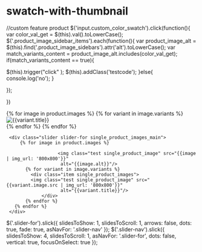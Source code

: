 # swatch-with-thumbnail

 //custom feature product
$('input.custom_color_swatch').click(function(){
var color_val_get = $(this).val().toLowerCase();
$('.product_image_sidebar_items').each(function(){
var product_image_alt = $(this).find('.product_image_sidebars').attr('alt').toLowerCase();
var match_variants_content = product_image_alt.includes(color_val_get);
if(match_variants_content == true){
 
 $(this).trigger("click" );
$(this).addClass('testcode');
}else{
console.log('no');
}

});

})

 <div class="main">
     <div class="slider slider-nav product_image_sidebar">
     {% for image in product.images %}
           {% for variant in image.variants %}
             <div class="item product_image_sidebar_items">
             <img class="test1 product_image_sidebars" src="{{variant.image.src | img_url: '100x100'}}"
                        alt="{{variant.title}}"/>
                 </div>
           {% endfor %}
       {% endfor %}
    </div>
  
     <div class="slider slider-for single_product_images_main">
         {% for image in product.images %}
                   
                       <img class="test single_product_image" src="{{image | img_url: '800x800'}}"
                        alt="{{image.alt}}"/>
           {% for variant in image.variants %}
             <div class="item single_product_images">
             <img class="test single_product_image" src="{{variant.image.src | img_url: '800x800'}}"
                        alt="{{variant.title}}"/>
                 </div>
           {% endfor %}
       {% endfor %}
     </div>
   
  </div>
  
  
   $('.slider-for').slick({
   slidesToShow: 1,
   slidesToScroll: 1,
   arrows: false,
  dots: true,
   fade: true,
   asNavFor: '.slider-nav'
 });
 $('.slider-nav').slick({
   slidesToShow: 4,
   slidesToScroll: 1,
   asNavFor: '.slider-for',
   dots: false,
   vertical: true,
   focusOnSelect: true
 });
